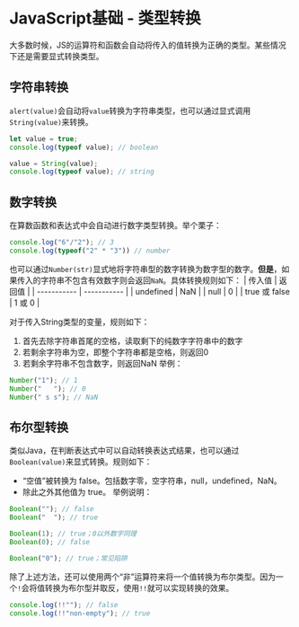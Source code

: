 # JavaScript基础 - 类型转换
大多数时候，JS的运算符和函数会自动将传入的值转换为正确的类型。某些情况下还是需要显式转换类型。

## 字符串转换
`alert(value)`会自动将`value`转换为字符串类型，也可以通过显式调用`String(value)`来转换。
```js
let value = true;
console.log(typeof value); // boolean

value = String(value);
console.log(typeof value); // string
```

## 数字转换
在算数函数和表达式中会自动进行数字类型转换。举个栗子：
```js
console.log("6"/"2"); // 3
console.log(typeof("2" * "3")) // number
```
也可以通过`Number(str)`显式地将字符串型的数字转换为数字型的数字。**但是**，如果传入的字符串不包含有效数字则会返回`NaN`。具体转换规则如下：
| 传入值      | 返回值 |
| ----------- | ----------- |
| undefined      | NaN       |
| null   | 0        |
| true 或 false   | 1 或 0        |

对于传入String类型的变量，规则如下：
1. 首先去除字符串首尾的空格，读取剩下的纯数字字符串中的数字
2. 若剩余字符串为空，即整个字符串都是空格，则返回0
3. 若剩余字符串不包含数字，则返回NaN
举例：
```js
Number("1"); // 1
Number("   "); // 0
Number(" s s"); // NaN
```

## 布尔型转换
类似Java，在判断表达式中可以自动转换表达式结果，也可以通过`Boolean(value)`来显式转换。规则如下：
- “空值”被转换为 false。包括数字零，空字符串，null，undefined，NaN。
- 除此之外其他值为 true。
举例说明：
```js
Boolean(""); // false
Boolean("  "); // true

Boolean(1); // true；0以外数字同理
Boolean(0); // false

Boolean("0"); // true；常见陷阱
```

除了上述方法，还可以使用两个“非”运算符来将一个值转换为布尔类型。因为一个`!`会将值转换为布尔型并取反，使用`!!`就可以实现转换的效果。
```js
console.log(!!""); // false
console.log(!!"non-empty"); // true
```